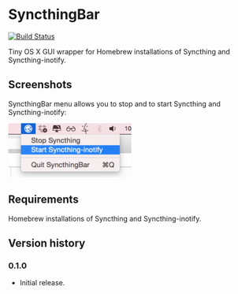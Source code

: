 # SyncthingBar

[![Build Status](https://travis-ci.org/kavolorn/SyncthingBar.svg?branch=travis-ci)](https://travis-ci.org/kavolorn/SyncthingBar)

Tiny OS X GUI wrapper for Homebrew installations of Syncthing and Syncthing-inotify.

## Screenshots

SyncthingBar menu allows you to stop and to start Syncthing and Syncthing-inotify:  

<img alt="SyncthingBar menu" src="screenshots/menu.png" width="250"/>

## Requirements

Homebrew installations of Syncthing and Syncthing-inotify.

## Version history

### 0.1.0

- Initial release.
